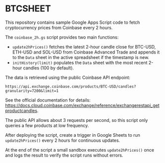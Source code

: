 # BTCSHEET

This repository contains sample Google Apps Script code to fetch cryptocurrency prices from Coinbase every 2 hours.

The `coinbase_2h.gs` script provides two main functions:

- `update2hPrices()` fetches the latest 2-hour candle close for BTC-USD, ETH-USD and SOL-USD from Coinbase Advanced Trade and appends it to the `Data` sheet in the active spreadsheet if the timestamp is new.
- `initHistory(limit)` populates the `Data` sheet with the most recent 2-hour candles (100 by default).

The data is retrieved using the public Coinbase API endpoint:

```
https://api.exchange.coinbase.com/products/BTC-USD/candles?granularity=7200&limit=1
```

See the official documentation for details: <https://docs.cloud.coinbase.com/exchange/reference/exchangerestapi_getproductcandles>.

The public API allows about 3 requests per second, so this script only queries a few products at low frequency.

After deploying the script, create a trigger in Google Sheets to run `update2hPrices()` every 2 hours for continuous updates.

At the end of the script a small sandbox executes `update2hPrices()` once and logs the result to verify the script runs without errors.

